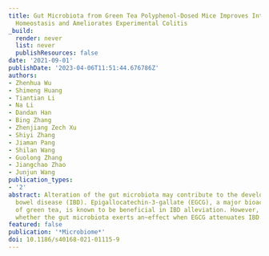 ```yaml
---
title: Gut Microbiota from Green Tea Polyphenol-Dosed Mice Improves Intestinal Epithelial
  Homeostasis and Ameliorates Experimental Colitis
_build:
  render: never
  list: never
  publishResources: false
date: '2021-09-01'
publishDate: '2023-04-06T11:51:44.676786Z'
authors:
- Zhenhua Wu
- Shimeng Huang
- Tiantian Li
- Na Li
- Dandan Han
- Bing Zhang
- Zhenjiang Zech Xu
- Shiyi Zhang
- Jiaman Pang
- Shilan Wang
- Guolong Zhang
- Jiangchao Zhao
- Junjun Wang
publication_types:
- '2'
abstract: Alteration of the gut microbiota may contribute to the development of inflammatory
  bowel disease (IBD). Epigallocatechin-3-gallate (EGCG), a major bioactive constituent
  of green tea, is known to be beneficial in IBD alleviation. However, it is unclear
  whether the gut microbiota exerts an~effect when EGCG attenuates IBD.
featured: false
publication: '*Microbiome*'
doi: 10.1186/s40168-021-01115-9
---
```


